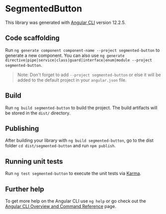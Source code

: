 # SegmentedButton

This library was generated with [Angular CLI](https://github.com/angular/angular-cli) version 12.2.5.

## Code scaffolding

Run `ng generate component component-name --project segmented-button` to generate a new component. You can also use `ng generate directive|pipe|service|class|guard|interface|enum|module --project segmented-button`.
> Note: Don't forget to add `--project segmented-button` or else it will be added to the default project in your `angular.json` file. 

## Build

Run `ng build segmented-button` to build the project. The build artifacts will be stored in the `dist/` directory.

## Publishing

After building your library with `ng build segmented-button`, go to the dist folder `cd dist/segmented-button` and run `npm publish`.

## Running unit tests

Run `ng test segmented-button` to execute the unit tests via [Karma](https://karma-runner.github.io).

## Further help

To get more help on the Angular CLI use `ng help` or go check out the [Angular CLI Overview and Command Reference](https://angular.io/cli) page.
